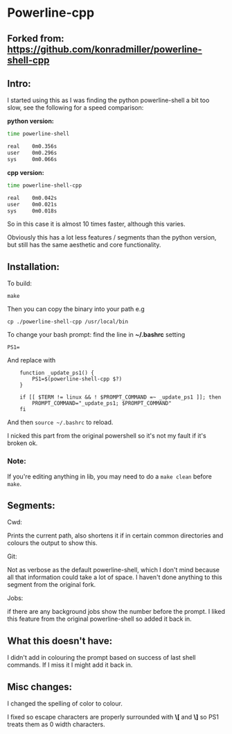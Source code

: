 # Powerline-cpp

## Forked from: https://github.com/konradmiller/powerline-shell-cpp

## Intro:

I started using this as I was finding the python powerline-shell a bit too slow, see the following for a speed comparison:

**python version:**
```bash
time powerline-shell 

real    0m0.356s
user    0m0.296s
sys     0m0.066s
```

**cpp version:**
```bash
time powerline-shell-cpp

real    0m0.042s
user    0m0.021s
sys	    0m0.018s
```

So in this case it is almost 10 times faster, although this varies.

Obviously this has a lot less features / segments than the python version, but still has the same aesthetic and core functionality.

## Installation:

To build:

`make`

Then you can copy the binary into your path e.g

`cp ./powerline-shell-cpp /usr/local/bin`

To change your bash prompt: find the line in **~/.bashrc** setting 

`PS1=`

And replace with

```
    function _update_ps1() {
        PS1=$(powerline-shell-cpp $?)
    }

    if [[ $TERM != linux && ! $PROMPT_COMMAND =~ _update_ps1 ]]; then
        PROMPT_COMMAND="_update_ps1; $PROMPT_COMMAND"
    fi
```

And then `source ~/.bashrc` to reload.

I nicked this part from the original powershell so it's not my fault if it's broken ok.

### Note:

If you're editing anything in lib, you may need to do a `make clean` before `make`.

## Segments:

Cwd:

Prints the current path, also shortens it if in certain common directories and colours the output to show this.

Git:

Not as verbose as the default powerline-shell, which I don't mind because all that information could take a lot of space. I haven't done anything to this segment from the original fork.

Jobs:

if there are any background jobs show the number before the prompt. I liked this feature from the original powerline-shell so added it back in.

## What this doesn't have:

I didn't add in colouring the prompt based on success of last shell commands. If I miss it I might add it back in.

## Misc changes:

I changed the spelling of color to colour.

I fixed so escape characters are properly surrounded with **\\[** and **\\]** so PS1 treats them as 0 width characters.

